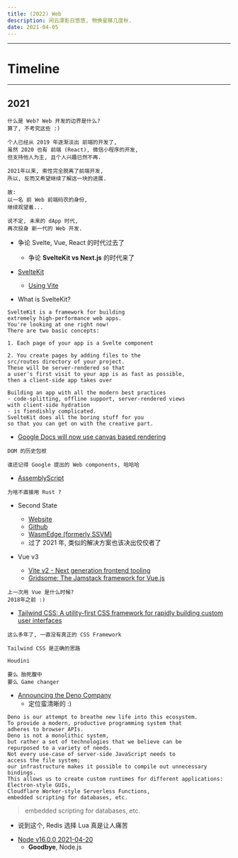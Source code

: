 ```yaml
---
title: (2022) Web
description: 闲云潭影日悠悠, 物换星移几度秋.
date: 2021-04-05
---
```


------------------

# Timeline

------------------

## 2021

```
什么是 Web? Web 开发的边界是什么?
算了, 不考究这些 :)

个人已经从 2019 年逐渐淡出 前端的开发了,
虽然 2020 也有 前端 (React), 微信小程序的开发,
但支持他人为主, 且个人兴趣已然不再.

2021年以来, 索性完全脱离了前端开发,
所以, 反而又希望继续了解这一块的进展.

故:
以一名 前 Web 前端码农的身份,
继续观望着...

说不定, 未来的 dApp 时代,
再次投身 新一代的 Web 开发.
```

* 争论 Svelte, Vue, React 的时代过去了
  - 争论 **SvelteKit vs Next.js** 的时代来了

* [SvelteKit](https://github.com/sveltejs/kit)
  - [Using Vite](https://github.com/vitejs/vite)

* What is SvelteKit?

```
SvelteKit is a framework for building
extremely high-performance web apps.
You're looking at one right now!
There are two basic concepts:

1. Each page of your app is a Svelte component

2. You create pages by adding files to the
src/routes directory of your project.
These will be server-rendered so that
a user's first visit to your app is as fast as possible,
then a client-side app takes over

Building an app with all the modern best practices
- code-splitting, offline support, server-rendered views
with client-side hydration
- is fiendishly complicated.
SvelteKit does all the boring stuff for you
so that you can get on with the creative part.
```

* [Google Docs will now use canvas based rendering](https://workspaceupdates.googleblog.com/2021/05/Google-Docs-Canvas-Based-Rendering-Update.html)

```
DOM 的历史包袱

谁还记得 Google 提出的 Web components, 哈哈哈
```

* [AssemblyScript](https://github.com/AssemblyScript/assemblyscript)

```
为啥不直接用 Rust ?
```

* Second State
  - [Website](https://www.secondstate.io)
  - [Github](https://github.com/second-state)
  - [WasmEdge (formerly SSVM)](https://github.com/WasmEdge/WasmEdge)
  - 过了 2021 年, 类似的解决方案也该决出佼佼者了

* Vue v3
  - [Vite v2 - Next generation frontend tooling](https://github.com/vitejs/vite)
  - [Gridsome: The Jamstack framework for Vue.js](https://github.com/gridsome/gridsome)

```
上一次用 Vue 是什么时候?
2018年之前 :)
```

* [Tailwind CSS: A utility-first CSS framework for rapidly building custom user interfaces](https://github.com/tailwindlabs/tailwindcss)

```
这么多年了, 一直没有真正的 CSS Framework

Tailwind CSS 是正确的思路

Houdini

要么 胎死腹中
要么 Game changer
```

* [Announcing the Deno Company](https://deno.com/blog/the-deno-company)
  - 定位蛮清晰的 :)

```
Deno is our attempt to breathe new life into this ecosystem.
To provide a modern, productive programming system that
adheres to browser APIs.
Deno is not a monolithic system,
but rather a set of technologies that we believe can be
repurposed to a variety of needs.
Not every use-case of server-side JavaScript needs to
access the file system;
our infrastructure makes it possible to compile out unnecessary bindings.
This allows us to create custom runtimes for different applications:
Electron-style GUIs,
Cloudflare Worker-style Serverless Functions,
embedded scripting for databases, etc.
```

> embedded scripting for databases, etc.

- 说到这个, Redis 选择 Lua 真是让人痛苦

* [Node v16.0.0 2021-04-20](https://nodejs.org/en/blog/release/v16.0.0/)
  - **Goodbye**, Node.js
